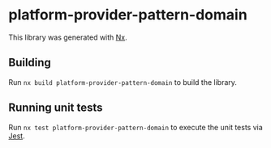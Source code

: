 # platform-provider-pattern-domain

This library was generated with [Nx](https://nx.dev).

## Building

Run `nx build platform-provider-pattern-domain` to build the library.

## Running unit tests

Run `nx test platform-provider-pattern-domain` to execute the unit tests via [Jest](https://jestjs.io).
